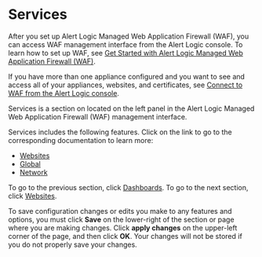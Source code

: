 # Services

After you set up Alert Logic Managed Web Application Firewall (WAF), you can access WAF management interface  from the Alert Logic console. To learn how to set up WAF, see [Get Started with Alert Logic Managed Web Application Firewall (WAF)](ch_getting_started.md#ch_getting_started.md).

If you have more than one appliance configured and you want to see and access all of your appliances, websites, and certificates, see [Connect to WAF from the Alert Logic console](ch_getting_started.md#Connect-to-wsm-AL-console.md).

Services is a section  on located on the left panel in the Alert Logic Managed Web Application Firewall (WAF) management interface.

Services includes the following features. Click on the link to go to the corresponding documentation to learn more:

* [Websites](ref_services.md)
* [Global](ref_services_http_global.md)
* [Network](ref_services_network.md)

To go to the previous section, click [Dashboards](ch_dashboards.md). To go to the next section, click [Websites](ref_services.md).

To save configuration changes or edits you make to any features and options, you must click **Save** on the lower-right of the section or page where you are making changes. Click **apply changes** on the upper-left corner of the page, and then click **OK**. Your changes will not be stored if you do not properly save your changes.
